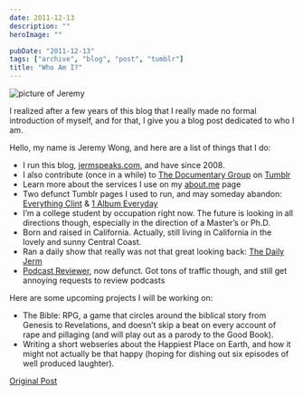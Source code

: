 ```yaml
---
date: 2011-12-13
description: ""
heroImage: ""

pubDate: "2011-12-13"
tags: ["archive", "blog", "post", "tumblr"]
title: "Who Am I?"
---
```




![picture of Jeremy](https://appropriatetechnology.wikispaces.com/file/view/IMG_1806.jpg/274879616/IMG_1806.jpg)

I realized after a few years of this blog that I really made no formal introduction of myself, and for that, I give you a blog post dedicated to who I am.

Hello, my name is Jeremy Wong, and here are a list of things that I do:

- I run this blog, [jermspeaks.com](https://jermspeaks.com/), and have since 2008.
- I also contribute (once in a while) to [The Documentary Group](https://docgroup.org/) on [Tumblr](https://www.tumblr.com/)
- Learn more about the services I use on my [about.me](https://about.me/jeremywong) page
- Two defunct Tumblr pages I used to run, and may someday abandon: [Everything Clint](https://everythingclint.tumblr.com/) & [1 Album Everyday](https://albumperday.tumblr.com/)
- I’m a college student by occupation right now. The future is looking in all directions though, especially in the direction of a Master’s or Ph.D.
- Born and raised in California. Actually, still living in California in the lovely and sunny Central Coast.
- Ran a daily show that really was not that great looking back: [The Daily Jerm](https://vimeo.com/album/48089)
- [Podcast Reviewer](https://podcastsdaily.wordpress.com/), now defunct. Got tons of traffic though, and still get annoying requests to review podcasts

Here are some upcoming projects I will be working on:

- The Bible: RPG, a game that circles around the biblical story from Genesis to Revelations, and doesn’t skip a beat on every account of rape and pillaging (and will play out as a parody to the Good Book).
- Writing a short webseries about the Happiest Place on Earth, and how it might not actually be that happy (hoping for dishing out six episodes of well produced laughter).

[Original Post](https://jermspeaks.com/post/14168761749/who-am-i)
